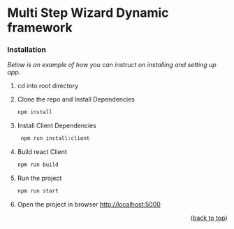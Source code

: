 # Multi Step Wizard Dynamic framework


### Installation

_Below is an example of how you can instruct on installing and setting up app._

1. cd into root directory

  

   
2. Clone the repo and Install Dependencies
   ```sh
   npm install
   ```

3. Install Client Dependencies
   ```sh
    npm run install:client
   ```
4. Build react Client 
   ```sh
   npm run build
   ```
5. Run the project
   ```js
   npm run start
   ```
6. Open the project in browser
  [http://localhost:5000](http://localhost:5000)
   
   

<p align="right">(<a href="#readme-top">back to top</a>)</p>
